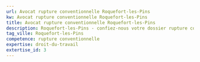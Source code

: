 ```yaml
---
url: Avocat rupture conventionnelle Roquefort-les-Pins
kw: Avocat rupture conventionnelle Roquefort-les-Pins
title: Avocat rupture conventionnelle Roquefort-les-Pins
description: Roquefort-les-Pins - confiez-nous votre dossier rupture conventionnelle
tag_ville: Roquefort-les-Pins
competence: rupture conventionnelle
expertise: droit-du-travail
extertise_id: 3
---
```

